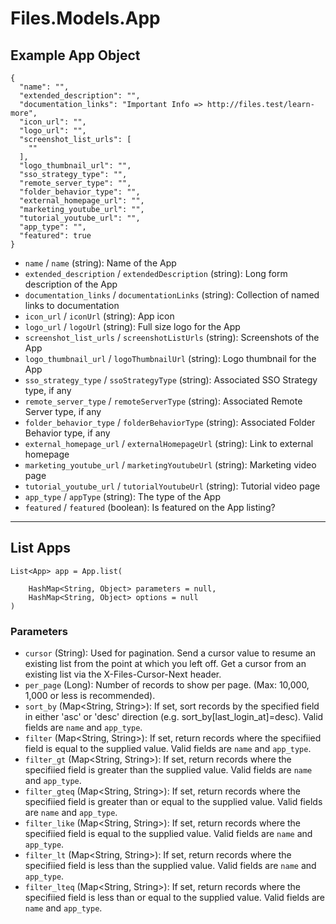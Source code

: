 # Files.Models.App

## Example App Object

```
{
  "name": "",
  "extended_description": "",
  "documentation_links": "Important Info => http://files.test/learn-more",
  "icon_url": "",
  "logo_url": "",
  "screenshot_list_urls": [
    ""
  ],
  "logo_thumbnail_url": "",
  "sso_strategy_type": "",
  "remote_server_type": "",
  "folder_behavior_type": "",
  "external_homepage_url": "",
  "marketing_youtube_url": "",
  "tutorial_youtube_url": "",
  "app_type": "",
  "featured": true
}
```

* `name` / `name`  (string): Name of the App
* `extended_description` / `extendedDescription`  (string): Long form description of the App
* `documentation_links` / `documentationLinks`  (string): Collection of named links to documentation
* `icon_url` / `iconUrl`  (string): App icon
* `logo_url` / `logoUrl`  (string): Full size logo for the App
* `screenshot_list_urls` / `screenshotListUrls`  (string): Screenshots of the App
* `logo_thumbnail_url` / `logoThumbnailUrl`  (string): Logo thumbnail for the App
* `sso_strategy_type` / `ssoStrategyType`  (string): Associated SSO Strategy type, if any
* `remote_server_type` / `remoteServerType`  (string): Associated Remote Server type, if any
* `folder_behavior_type` / `folderBehaviorType`  (string): Associated Folder Behavior type, if any
* `external_homepage_url` / `externalHomepageUrl`  (string): Link to external homepage
* `marketing_youtube_url` / `marketingYoutubeUrl`  (string): Marketing video page
* `tutorial_youtube_url` / `tutorialYoutubeUrl`  (string): Tutorial video page
* `app_type` / `appType`  (string): The type of the App
* `featured` / `featured`  (boolean): Is featured on the App listing?


---

## List Apps

```
List<App> app = App.list(
    
    HashMap<String, Object> parameters = null,
    HashMap<String, Object> options = null
)
```

### Parameters

* `cursor` (String): Used for pagination.  Send a cursor value to resume an existing list from the point at which you left off.  Get a cursor from an existing list via the X-Files-Cursor-Next header.
* `per_page` (Long): Number of records to show per page.  (Max: 10,000, 1,000 or less is recommended).
* `sort_by` (Map<String, String>): If set, sort records by the specified field in either 'asc' or 'desc' direction (e.g. sort_by[last_login_at]=desc). Valid fields are `name` and `app_type`.
* `filter` (Map<String, String>): If set, return records where the specifiied field is equal to the supplied value. Valid fields are `name` and `app_type`.
* `filter_gt` (Map<String, String>): If set, return records where the specifiied field is greater than the supplied value. Valid fields are `name` and `app_type`.
* `filter_gteq` (Map<String, String>): If set, return records where the specifiied field is greater than or equal to the supplied value. Valid fields are `name` and `app_type`.
* `filter_like` (Map<String, String>): If set, return records where the specifiied field is equal to the supplied value. Valid fields are `name` and `app_type`.
* `filter_lt` (Map<String, String>): If set, return records where the specifiied field is less than the supplied value. Valid fields are `name` and `app_type`.
* `filter_lteq` (Map<String, String>): If set, return records where the specifiied field is less than or equal to the supplied value. Valid fields are `name` and `app_type`.
